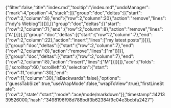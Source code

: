 {"filter":false,"title":"index.md","tooltip":"/index.md","undoManager":{"mark":4,"position":4,"stack":[[{"group":"doc","deltas":[{"start":{"row":2,"column":8},"end":{"row":2,"column":20},"action":"remove","lines":["ndy's Weblog"]}]}],[{"group":"doc","deltas":[{"start":{"row":2,"column":7},"end":{"row":2,"column":8},"action":"remove","lines":["A"]}]}],[{"group":"doc","deltas":[{"start":{"row":2,"column":7},"end":{"row":2,"column":22},"action":"insert","lines":["my latest posts"]}]}],[{"group":"doc","deltas":[{"start":{"row":2,"column":7},"end":{"row":2,"column":8},"action":"remove","lines":["m"]}]}],[{"group":"doc","deltas":[{"start":{"row":2,"column":7},"end":{"row":2,"column":8},"action":"insert","lines":["M"]}]}]]},"ace":{"folds":[],"scrolltop":60,"scrollleft":0,"selection":{"start":{"row":11,"column":30},"end":{"row":11,"column":30},"isBackwards":false},"options":{"guessTabSize":true,"useWrapMode":false,"wrapToView":true},"firstLineState":{"row":2,"state":"start","mode":"ace/mode/markdown"}},"timestamp":1421339526000,"hash":"3498196f98d788bdf3b62384f9c04e3bcbfa2427"}